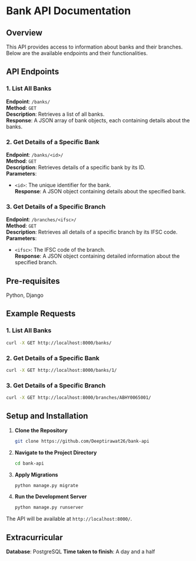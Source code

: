 # Bank API Documentation

## Overview

This API provides access to information about banks and their branches. Below are the available endpoints and their functionalities.

## API Endpoints

### 1. List All Banks

**Endpoint**: `/banks/`  
**Method**: `GET`  
**Description**: Retrieves a list of all banks.  
**Response**: A JSON array of bank objects, each containing details about the banks.

### 2. Get Details of a Specific Bank

**Endpoint**: `/banks/<id>/`  
**Method**: `GET`  
**Description**: Retrieves details of a specific bank by its ID.  
**Parameters**:
- `<id>`: The unique identifier for the bank.  
**Response**: A JSON object containing details about the specified bank.

### 3. Get Details of a Specific Branch

**Endpoint**: `/branches/<ifsc>/`  
**Method**: `GET`  
**Description**: Retrieves all details of a specific branch by its IFSC code.  
**Parameters**:
- `<ifsc>`: The IFSC code of the branch.  
**Response**: A JSON object containing detailed information about the specified branch.

## Pre-requisites

Python, Django


## Example Requests

### 1. List All Banks

```sh
curl -X GET http://localhost:8000/banks/
```

### 2. Get Details of a Specific Bank

```sh
curl -X GET http://localhost:8000/banks/1/
```

### 3. Get Details of a Specific Branch

```sh
curl -X GET http://localhost:8000/branches/ABHY0065001/
```

## Setup and Installation

1. **Clone the Repository**

   ```sh
   git clone https://github.com/Deeptirawat26/bank-api
   ```

2. **Navigate to the Project Directory**

   ```sh
   cd bank-api
   ```


3. **Apply Migrations**

   ```sh
   python manage.py migrate
   ```

4. **Run the Development Server**

   ```sh
   python manage.py runserver
   ```

The API will be available at `http://localhost:8000/`.

## Extracurricular

**Database**: PostgreSQL
**Time taken to finish**: A day and a half
